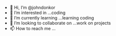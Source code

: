 - 👋 Hi, I’m @johndonkor
- 👀 I’m interested in ...coding
- 🌱 I’m currently learning ...learning coding
- 💞️ I’m looking to collaborate on ...work on projects
- 📫 How to reach me ...

<!---
johndonkor/johndonkor is a ✨ special ✨ repository because its `README.md` (this file) appears on your GitHub profile.
You can click the Preview link to take a look at your changes.
--->
